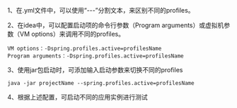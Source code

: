 1、在.yml文件中，可以使用“---”分割文本，来区别不同的profiles。

2、在idea中，可以配置启动项的命令行参数（Program arguments）或虚拟机参数（VM options）来调用不同的profiles。
    
    VM options：-Dspring.profiles.active=profilesName
    Program arguments：-Dspring.profiles.active=profilesName
3、使用jar包启动时，可添加输入启动参数来切换不同的profiles
    
    java -jar projectName --spring.profiles.active=profilesName
4、根据上述配置，可启动不同的应用实例进行测试